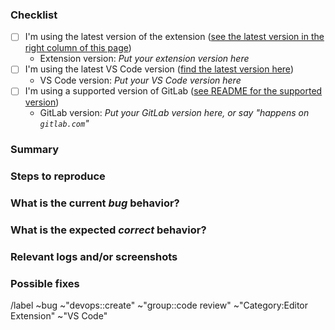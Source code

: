 <!---
Please read this!

Before opening a new issue, make sure to search for keywords in the issues
filtered by the "bug" label:

- https://gitlab.com/gitlab-org/gitlab-vscode-extension/-/issues?label_name%5B%5D=bug

and verify the issue you're about to submit isn't a duplicate.
--->

### Checklist

<!-- Please test the latest versions, that will remove the possibility that you see a bug that is fixed in a newer version. -->

- [ ] I'm using the latest version of the extension ([see the latest version in the right column of this page](https://marketplace.visualstudio.com/items?itemName=GitLab.gitlab-workflow))
  - Extension version: *Put your extension version here*
- [ ] I'm using the latest VS Code version ([find the latest version here](https://github.com/microsoft/vscode/releases))
  - VS Code version: *Put your VS Code version here*
- [ ] I'm using a supported version of GitLab ([see README for the supported version](https://gitlab.com/gitlab-org/gitlab-vscode-extension/-/blob/main/README.md#minimum-supported-version))
  - GitLab version: *Put your GitLab version here, or say "happens on `gitlab.com`"*

### Summary

<!-- Summarize the bug encountered concisely -->

### Steps to reproduce

<!-- How one can reproduce the issue - this is very important -->

### What is the current *bug* behavior?

<!-- What actually happens -->

### What is the expected *correct* behavior?

<!-- What you should see instead -->

### Relevant logs and/or screenshots

<!-- Logs can be found by running `GitLab: Show extension logs` command (using `cmd+shift+p`) -->

### Possible fixes

<!-- If you can, link to the line of code that might be responsible for the problem -->

/label ~bug ~"devops::create"  ~"group::code review"  ~"Category:Editor Extension" ~"VS Code"
